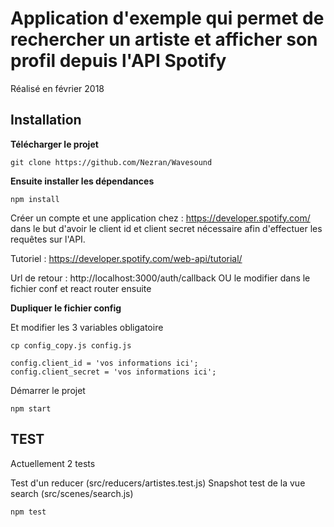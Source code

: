 # Application d'exemple qui permet de rechercher un artiste et afficher son profil depuis l'API Spotify

Réalisé en février 2018

## Installation

**Télécharger le projet**

```
git clone https://github.com/Nezran/Wavesound
```


**Ensuite installer les dépendances**


 ```
 npm install
 ```

Créer un compte et une application chez : https://developer.spotify.com/ dans le but d'avoir le client id et client secret nécessaire afin d'effectuer les requêtes sur l'API.

Tutoriel : https://developer.spotify.com/web-api/tutorial/

Url de retour : http://localhost:3000/auth/callback OU le modifier dans le fichier conf et react router ensuite

**Dupliquer le fichier config**

Et modifier les 3 variables obligatoire 


```
cp config_copy.js config.js
```

```
config.client_id = 'vos informations ici';
config.client_secret = 'vos informations ici';
```

Démarrer le projet

```
npm start
```
## TEST

Actuellement 2 tests

Test d'un reducer (src/reducers/artistes.test.js)
Snapshot test de la vue search (src/scenes/search.js)

```
npm test
```
